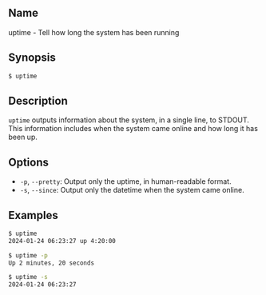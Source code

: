 ## Name

uptime - Tell how long the system has been running

## Synopsis

```sh
$ uptime
```

## Description

`uptime` outputs information about the system, in a single line, to STDOUT.
This information includes when the system came online and how long it has been up.

## Options

-   `-p`, `--pretty`: Output only the uptime, in human-readable format.
-   `-s`, `--since`: Output only the datetime when the system came online.

## Examples

```sh
$ uptime
2024-01-24 06:23:27 up 4:20:00
```

```sh
$ uptime -p
Up 2 minutes, 20 seconds
```

```sh
$ uptime -s
2024-01-24 06:23:27
```
